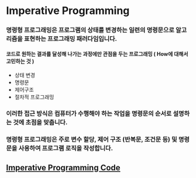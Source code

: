 # Imperative Programming 

### 명령형 프로그래밍은 프로그램의 상태를 변경하는 일련의 명령문으로 알고리즘을 표현하는 프로그래밍 패러다임입니다. 

#### 코드로 원하는 결과를 달성해 나가는 과정에만 관점을 두는 프로그래밍 ( How에 대해서 고민하는 것 ) 

- 상태 변경 
- 명령문 
- 제어구조 
- 절차적 프로그래밍 

### 이러한 접근 방식은 컴퓨터가 수행해야 하는 작업을 명령문의 순서로 설명하는 것에 초점을 맞춥니다. 

### 명령형 프로그래밍은 주로 변수 할당, 제어 구조 (반복문, 조건문 등) 및 명령문을 사용하여 프로그램 로직을 작성합니다.

## [Imperative Programming Code](https://github-history.netlify.app/keepinmindsh/lines_edu/blob/main/paradigm/03/imperative_programming.go)
